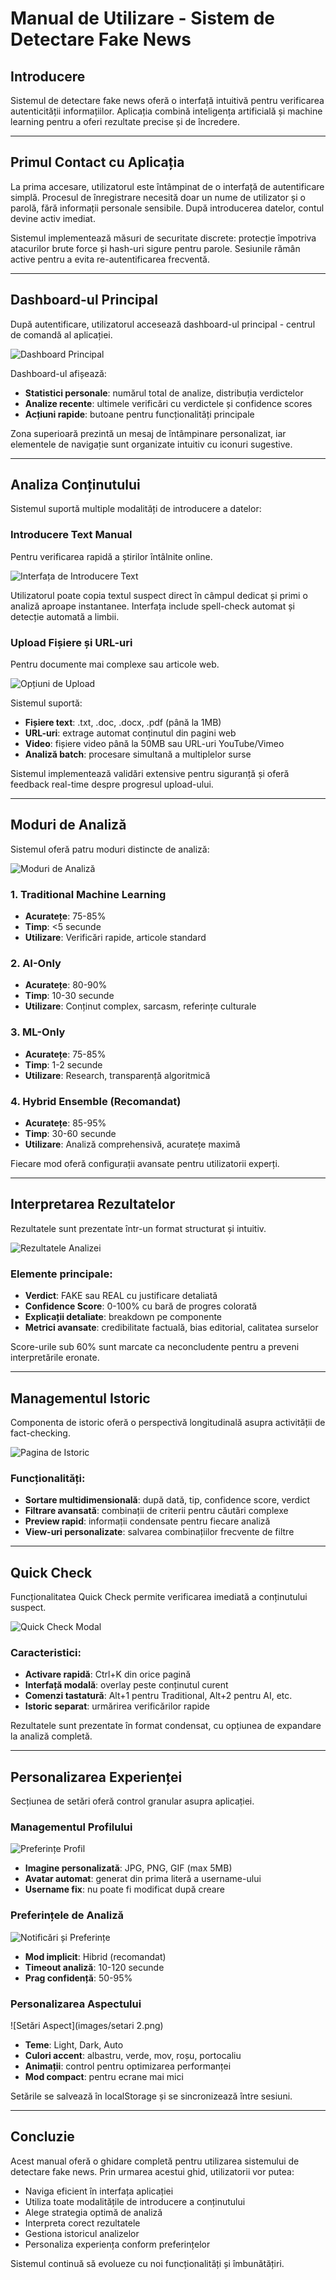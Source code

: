 # Manual de Utilizare - Sistem de Detectare Fake News

## Introducere

Sistemul de detectare fake news oferă o interfață intuitivă pentru verificarea autenticității informațiilor. Aplicația combină inteligența artificială și machine learning pentru a oferi rezultate precise și de încredere.

---

## Primul Contact cu Aplicația

La prima accesare, utilizatorul este întâmpinat de o interfață de autentificare simplă. Procesul de înregistrare necesită doar un nume de utilizator și o parolă, fără informații personale sensibile. După introducerea datelor, contul devine activ imediat.

Sistemul implementează măsuri de securitate discrete: protecție împotriva atacurilor brute force și hash-uri sigure pentru parole. Sesiunile rămân active pentru a evita re-autentificarea frecventă.

---

## Dashboard-ul Principal

După autentificare, utilizatorul accesează dashboard-ul principal - centrul de comandă al aplicației.

![Dashboard Principal](images/dashboard_main.png)

Dashboard-ul afișează:
- **Statistici personale**: numărul total de analize, distribuția verdictelor
- **Analize recente**: ultimele verificări cu verdictele și confidence scores
- **Acțiuni rapide**: butoane pentru funcționalități principale

Zona superioară prezintă un mesaj de întâmpinare personalizat, iar elementele de navigație sunt organizate intuitiv cu iconuri sugestive.

---

## Analiza Conținutului

Sistemul suportă multiple modalități de introducere a datelor:

### Introducere Text Manual
Pentru verificarea rapidă a știrilor întâlnite online.

![Interfața de Introducere Text](images/upload_text.png)

Utilizatorul poate copia textul suspect direct în câmpul dedicat și primi o analiză aproape instantanee. Interfața include spell-check automat și detecție automată a limbii.

### Upload Fișiere și URL-uri
Pentru documente mai complexe sau articole web.

![Opțiuni de Upload](images/upload_options.png)

Sistemul suportă:
- **Fișiere text**: .txt, .doc, .docx, .pdf (până la 1MB)
- **URL-uri**: extrage automat conținutul din pagini web
- **Video**: fișiere video până la 50MB sau URL-uri YouTube/Vimeo
- **Analiză batch**: procesare simultană a multiplelor surse

Sistemul implementează validări extensive pentru siguranță și oferă feedback real-time despre progresul upload-ului.

---

## Moduri de Analiză

Sistemul oferă patru moduri distincte de analiză:

![Moduri de Analiză](images/analiza.png)

### 1. Traditional Machine Learning
- **Acuratețe**: 75-85%
- **Timp**: <5 secunde
- **Utilizare**: Verificări rapide, articole standard

### 2. AI-Only
- **Acuratețe**: 80-90%
- **Timp**: 10-30 secunde
- **Utilizare**: Conținut complex, sarcasm, referințe culturale

### 3. ML-Only
- **Acuratețe**: 75-85%
- **Timp**: 1-2 secunde
- **Utilizare**: Research, transparență algoritmică

### 4. Hybrid Ensemble (Recomandat)
- **Acuratețe**: 85-95%
- **Timp**: 30-60 secunde
- **Utilizare**: Analiză comprehensivă, acuratețe maximă

Fiecare mod oferă configurații avansate pentru utilizatorii experți.

---

## Interpretarea Rezultatelor

Rezultatele sunt prezentate într-un format structurat și intuitiv.

![Rezultatele Analizei](images/rezultate.png)

### Elemente principale:
- **Verdict**: FAKE sau REAL cu justificare detaliată
- **Confidence Score**: 0-100% cu bară de progres colorată
- **Explicații detaliate**: breakdown pe componente
- **Metrici avansate**: credibilitate factuală, bias editorial, calitatea surselor

Score-urile sub 60% sunt marcate ca neconcludente pentru a preveni interpretările eronate.

---

## Managementul Istoric

Componenta de istoric oferă o perspectivă longitudinală asupra activității de fact-checking.

![Pagina de Istoric](images/istoric.png)

### Funcționalități:
- **Sortare multidimensională**: după dată, tip, confidence score, verdict
- **Filtrare avansată**: combinații de criterii pentru căutări complexe
- **Preview rapid**: informații condensate pentru fiecare analiză
- **View-uri personalizate**: salvarea combinațiilor frecvente de filtre

---

## Quick Check

Funcționalitatea Quick Check permite verificarea imediată a conținutului suspect.

![Quick Check Modal](images/quick.png)

### Caracteristici:
- **Activare rapidă**: Ctrl+K din orice pagină
- **Interfață modală**: overlay peste conținutul curent
- **Comenzi tastatură**: Alt+1 pentru Traditional, Alt+2 pentru AI, etc.
- **Istoric separat**: urmărirea verificărilor rapide

Rezultatele sunt prezentate în format condensat, cu opțiunea de expandare la analiză completă.

---

## Personalizarea Experienței

Secțiunea de setări oferă control granular asupra aplicației.

### Managementul Profilului
![Preferințe Profil](images/setari3.png)

- **Imagine personalizată**: JPG, PNG, GIF (max 5MB)
- **Avatar automat**: generat din prima literă a username-ului
- **Username fix**: nu poate fi modificat după creare

### Preferințele de Analiză
![Notificări și Preferințe](images/setari1.png)

- **Mod implicit**: Hibrid (recomandat)
- **Timeout analiză**: 10-120 secunde
- **Prag confidență**: 50-95%

### Personalizarea Aspectului
![Setări Aspect](images/setari 2.png)

- **Teme**: Light, Dark, Auto
- **Culori accent**: albastru, verde, mov, roșu, portocaliu
- **Animații**: control pentru optimizarea performanței
- **Mod compact**: pentru ecrane mai mici

Setările se salvează în localStorage și se sincronizează între sesiuni.

---

## Concluzie

Acest manual oferă o ghidare completă pentru utilizarea sistemului de detectare fake news. Prin urmarea acestui ghid, utilizatorii vor putea:

- Naviga eficient în interfața aplicației
- Utiliza toate modalitățile de introducere a conținutului
- Alege strategia optimă de analiză
- Interpreta corect rezultatele
- Gestiona istoricul analizelor
- Personaliza experiența conform preferințelor

Sistemul continuă să evolueze cu noi funcționalități și îmbunătățiri. 
